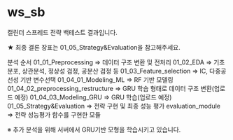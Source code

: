 # ws_sb
캘린더 스프레드 전략 백테스트 결과입니다.

★ 최종 결론 장표는 01_05_Strategy&Evaluation을 참고해주세요.

분석 순서
01_01_Preprocessing => 데이터 구조 변환 및 전처리
01_02_EDA => 기초분포, 상관분석, 정상성 검정, 공분산 검정 등
01_03_Feature_selection => IC, 다중공선성 기반 변수선택
01_04_01_Modeling_ML => RF 기반 모델링
01_04_02_preprocessing_restructure => GRU 학습 형태로 데이터 구조 변환(업로드 예정)
01_04_03_Modeling_GRU => GRU 학습(업로드 예정)
01_05_Strategy&Evaluation => 전략 구현 및 최종 성능 평가
evaluation_module => 전략 성능평가 함수를 구현한 모듈

※ 추가 분석을 위해 서버에서 GRU기반 모형을 학습시키고 있습니다.

